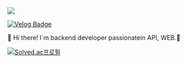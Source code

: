 <a href="https://velog.io/@seondal">
<img src="https://img.shields.io/badge/Velog-3DDC84?style=flat-square&logo=Blogger&logoColor=white"/>
</a>

[![Velog Badge](http://img.shields.io/badge/-Velog-20c997?style=flat&link=https://velog.io/@chamominedev)](https://velog.io/@chamominedev)

👋 Hi there! I`m backend developer passionatein API, WEB.:volcano:

<!-- 백준 티어 표기 -->
[![Solved.ac프로필](http://mazassumnida.wtf/api/v2/generate_badge?boj=chamominedev)](https://solved.ac/chamominedev)

 
